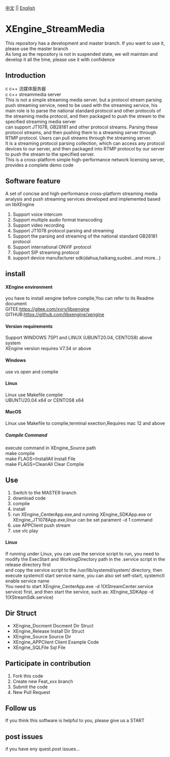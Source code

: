 [中文](README.md) ||  [English](README.en.md)  
# XEngine_StreamMedia
This repository has a development and master branch. If you want to use it, please use the master branch  
As long as the repository is not in suspended state, we will maintain and develop it all the time, please use it with confidence  

## Introduction
c c++ 流媒体服务器  
c c++ streammedia server  
This is not a simple streaming media server, but a protocol stream parsing push streaming service, need to be used with the streaming service, his main role is to parse the national standard protocol and other protocols of the streaming media protocol, and then packaged to push the stream to the specified streaming media server  
can support JT1078, GB28181 and other protocol streams. Parsing these protocol streams, and then pushing them to a streaming server through RTMP protocol. Users can pull streams through the streaming server.  
It is a streaming protocol parsing collection, which can access any protocol devices to our server, and then packaged into RTMP protocol by our server to push the stream to the specified server.  
This is a cross-platform simple high-performance network licensing server, provides a complete demo code  

## Software feature
A set of concise and high-performance cross-platform streaming media analysis and push streaming services developed and implemented based on libXEngine  
1. Support voice intercom
2. Support multiple audio format transcoding
3. Support video recording
4. Support JT1078 protocol parsing and streaming
5. Support the parsing and streaming of the national standard GB28181 protocol
6. Support international ONVIF protocol
7. Support SIP streaming protocol
8. support device manufacturer sdk(dahua,haikang,suobei...and more...)

## install

#### XEngine environment
you have to install xengine before complie,You can refer to its Readme document  
GITEE:https://gitee.com/xyry/libxengine  
GITHUB:https://github.com/libxengine/xengine  

#### Version requirements
Support WINDOWS 7SP1 and LINUX (UBUNT20.04, CENTOS8) above system  
XEngine version requires V7.34 or above  

#### Windows
use vs open and complie  

#### Linux
Linux use Makefile complie  
UBUNTU20.04 x64 or CENTOS8 x64  

#### MacOS
Linux use Makefile to complie,terminal exection,Requires mac 12 and above 

##### Compile Command
execute command in XEngine_Source path   
make complie  
make FLAGS=InstallAll Install File  
make FLAGS=CleanAll Clear Complie  

## Use

1.  Switch to the MASTER branch
2.  download code
3.  complie
4.  install
5.  run XEngine_CenterApp.exe,and running XEngine_SDKApp.exe or XEngine_JT1078App.exe,linux can be set parament -d 1 command
6.  use APPClient push stream
7.  use vlc play

#### Linux
If running under Linux, you can use the service script to run, you need to modify the ExecStart and WorkingDirectory path in the .service script in the release directory first  
and copy the service script to the /usr/lib/systemd/system/ directory, then execute systemctl start service name, you can also set self-start, systemctl enable service name  
You need to start XEngine_CenterApp.exe -d 1(XStreamCenter.service service) first, and then start the service, such as: XEngine_SDKApp -d 1(XStreamSdk.service)  

## Dir Struct
- XEngine_Docment Docment Dir Struct
- XEngine_Release Install Dir Struct
- XEngine_Source Source Dir
- XEngine_APPClient Client Example Code
- XEngine_SQLFile Sql File

## Participate in contribution

1.  Fork this code
2.  Create new Feat_xxx branch
3.  Submit the code
4.  New Pull Request

## Follow us
If you think this software is helpful to you, please give us a START

## post issues

if you have eny quest.post issues...